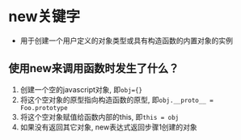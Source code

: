 # new关键字

- 用于创建一个用户定义的对象类型或具有构造函数的内置对象的实例

## 使用new来调用函数时发生了什么？

1. 创建一个空的javascript对象, 即`obj={}`
2. 将这个空对象的原型指向构造函数的原型, 即`obj.__proto__ = Foo.prototype`
3. 将这个空对象赋值给函数内部的this, 即`this = obj`
4. 如果没有返回其它对象, new表达式返回步骤1创建的对象